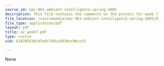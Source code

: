 ```yaml
---
course_id: mas-961-ambient-intelligence-spring-2005
description: This file contains the comments on the project for week 7.
file_location: /coursemedia/mas-961-ambient-intelligence-spring-2005/8182655381dfe0c794ca5030cc96cc51_az_week7.pdf
file_type: application/pdf
layout: pdf
title: az_week7.pdf
type: course
uid: 8182655381dfe0c794ca5030cc96cc51

---
```

None